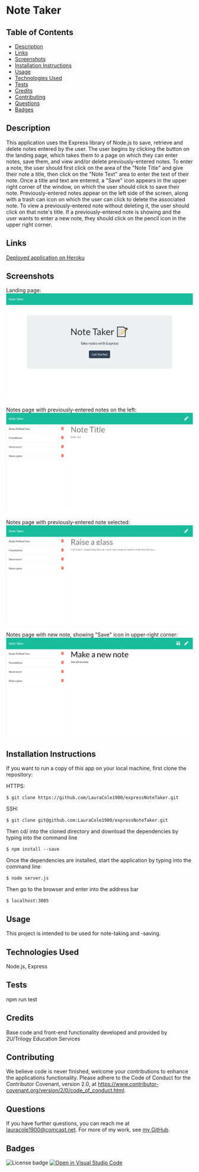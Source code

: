 # Note Taker

## Table of Contents

* [Description](#description)
* [Links](#links)
* [Screenshots](#screenshots)
* [Installation Instructions](#installation-instructions)
* [Usage](#usage)
* [Technologies Used](#technologies-used)
* [Tests](#tests)
* [Credits](#credits)
* [Contributing](#contributing)
* [Questions](#questions)
* [Badges](#badges)

## Description

This application uses the Express library of Node.js to save, retrieve and delete notes entered by the user. The user begins by clicking the button on the landing page, which takes them to a page on which they can enter notes, save them, and view and/or delete previously-entered notes. To enter a note, the user should first click on the area of the "Note Title" and give their note a title, then click on the "Note Text" area to enter the text of their note. Once a title and text are entered, a "Save" icon appears in the upper right corner of the window, on which the user should click to save their note. Previously-entered notes appear on the left side of the screen, along with a trash can icon on which the user can click to delete the associated note. To view a previously-entered note without deleting it, the user should click on that note's title. If a previously-entered note is showing and the user wants to enter a new note, they should click on the pencil icon in the upper right corner.

## Links

[Deployed application on Heroku](https://glacial-inlet-91410.herokuapp.com/)

## Screenshots

Landing page:
![Landing page:](public/assets/landing-page-screenshot.png)

Notes page with previously-entered notes on the left:
![Notes page, showing previous notes on the left](public/assets/notes-page-with-notes-screenshot.png)

Notes page with previously-entered note selected:
![Notes page with a previously-entered note selected](public/assets/notes-page-previous-note-screenshot.png)

Notes page with new note, showing "Save" icon in upper-right corner:
![Notes page with a new note, showing "Save" icon](public/assets/notes-page-new-note-screenshot.png)

## Installation Instructions

If you want to run a copy of this app on your local machine, first clone the repository:

HTTPS:
```
$ git clone https://github.com/LauraCole1900/expressNoteTaker.git
```

SSH:
```
$ git clone git@github.com:LauraCole1900/expressNoteTaker.git
```

Then cd/ into the cloned directory and download the dependencies by typing into the command line
```
$ npm install --save
```

Once the dependencies are installed, start the application by typing into the command line
```
$ node server.js
```

Then go to the browser and enter into the address bar
```
$ localhost:3005
```

## Usage

This project is intended to be used for note-taking and -saving.

## Technologies Used

Node.js, Express

## Tests

npm run test

## Credits

Base code and front-end functionality developed and provided by 2U/Trilogy Education Services

## Contributing

We believe code is never finished, welcome your contributions to enhance the applications functionality. Please adhere to the Code of Conduct for the Contributor Covenant, version 2.0, at https://www.contributor-covenant.org/version/2/0/code_of_conduct.html.

## Questions

If you have further questions, you can reach me at lauracole1900@comcast.net. For more of my work, see [my GitHub](https://github.com/LauraCole1900).

## Badges

![License badge](https://img.shields.io/badge/license-MIT-20b2aa) [![Open in Visual Studio Code](https://open.vscode.dev/badges/open-in-vscode.svg)](https://open.vscode.dev/LauraCole1900/expressNoteTaker)